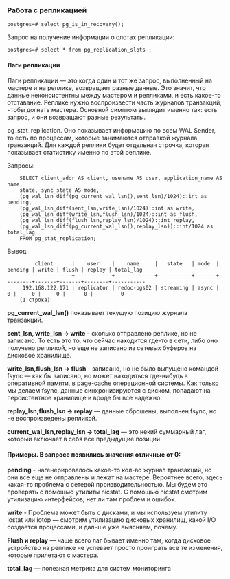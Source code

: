 ### Работа с репликацией

    postgres=# select pg_is_in_recovery();
    
Запрос на получение информации о слотах репликации:

    postgres=# select * from pg_replication_slots ;

#### Лаги репликации

Лаги репликации — это когда один и тот же запрос, выполненный на мастере и на реплике, возвращает разные данные. Это значит, что данные неконсистентны между мастером и репликами, и есть какое-то отставание. Реплике нужно воспроизвести часть журналов транзакций, чтобы догнать мастера. Основной симптом выглядит именно так: есть запрос, и они возвращают разные результаты.

pg_stat_replication. Оно показывает информацию по всем WAL Sender, то есть по процессам, которые занимаются отправкой журнала транзакций. Для каждой реплики будет отдельная строчка, которая показывает статистику именно по этой реплике.

Запросы:

        SELECT client_addr AS client, usename AS user, application_name AS name,
        state, sync_state AS mode,
        (pg_wal_lsn_diff(pg_current_wal_lsn(),sent_lsn)/1024)::int as pending,
        (pg_wal_lsn_diff(sent_lsn,write_lsn)/1024)::int as write,
        (pg_wal_lsn_diff(write_lsn,flush_lsn)/1024)::int as flush,
        (pg_wal_lsn_diff(flush_lsn,replay_lsn)/1024)::int replay,
        (pg_wal_lsn_diff(pg_current_wal_lsn(),replay_lsn))::int/1024 as total_lag
        FROM pg_stat_replication;
        
Вывод:        

             client      |    user    |    name     |   state   | mode  | pending | write | flush | replay | total_lag 
        -----------------+------------+-------------+-----------+-------+---------+-------+-------+--------+-----------
         192.168.122.171 | replicator | redoc-pgs02 | streaming | async |       0 |     0 |     0 |      0 |         0
        (1 строка)


**pg_current_wal_lsn()**  показывает текущую позицию журнала транзакций. 

**sent_lsn, write_lsn -> write** -  сколько отправлено реплике, но не записано. То есть это то, что сейчас находится где-то в сети, либо оно получено репликой, но еще не записано из сетевых буферов на дисковое хранилище.

**write_lsn,flush_lsn -> flush** -  записано, но не было выпущено командой fsync — как бы записано, но может находиться где-нибудь в оперативной памяти, в page-cache операционной системы. Как только мы делаем fsync, данные синхронизируются с диском, попадают на персистентное хранилище и вроде бы все надежно.

**replay_lsn,flush_lsn -> replay** — данные сброшены, выполнен fsync, но не воспроизведены репликой.

**current_wal_lsn,replay_lsn -> total_lag** — это некий суммарный лаг, который включает в себя все предыдущие позиции.

#### Примеры. В запросе появились значения отличные от 0:

**pending** - нагенерировалось какое-то кол-во журнал транзакций, но они все еще не отправлены и лежат на мастере. Вероятнее всего, здесь какая-то проблема с сетевой производительностью. Мы будем это проверять с помощью утилиты nicstat. С помощью nicstat смотрим утилизацию интерфейсов, нет ли там проблем и ошибок. 

**write** - Проблема может быть с дисками, и мы используем утилиту iostat или iotop — смотрим утилизацию дисковых хранилищ, какой I/O создается процессами, и дальше уже выясняем, почему.

**Flush и replay** — чаще всего лаг бывает именно там, когда дисковое устройство на реплике не успевает просто проиграть все те изменения, которые прилетают с мастера.

**total_lag** — полезная метрика для систем мониторинга



